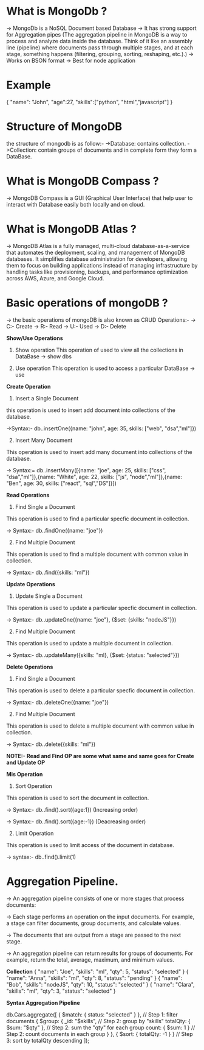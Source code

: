# What is MongoDb ?

-> MongoDb is a NoSQL Document based Database
-> It has strong support for Aggregation pipes (The aggregation pipeline in MongoDB is a way to process and analyze data inside the database. Think of it like an assembly line (pipeline) where documents pass through multiple stages, and at each stage, something happens (filtering, grouping, sorting, reshaping, etc.).)
-> Works on BSON format
-> Best for node application

# Example

{
"name": "John",
"age":27,
"skills":["python", "html","javascript"]
}

# Structure of MongoDB

the structure of mongodb is as follow:-
->Database: contains collection.
->Collection: contain groups of documents
and in complete form they form a DataBase.

# What is MongoDB Compass ?

-> MongoDB Compass is a GUI (Graphical User Interface) that help user to interact with Database easily both locally and on cloud.

# What is MongoDB Atlas ?

-> MongoDB Atlas is a fully managed, multi-cloud database-as-a-service that automates the deployment, scaling, and management of MongoDB databases. It simplifies database administration for developers, allowing them to focus on building applications instead of managing infrastructure by handling tasks like provisioning, backups, and performance optimization across AWS, Azure, and Google Cloud.

# Basic operations of mongoDB ?

-> the basic operations of mongoDB is also known as CRUD Operations:-
-> C:- Create
-> R:- Read
-> U:- Used
-> D:- Delete

**Show/Use Operations**

1. Show operation
   This operation of used to view all the collections in DataBase
   -> show dbs

2. Use operation
   This operation is used to access a particular DataBase
   -> use <DB Name>

**Create Operation**

1. Insert a Single Document

this operation is used to insert add document into collections of the database.

->Syntax:- db.<collectionName>.insertOne({name: "john", age: 35, skills: ["web", "dsa","ml"]})

2. Insert Many Document

This operation is used to insert add many document into collections of the database.

-> Syntax:= db.<collectionName>.insertMany([{name: "joe", age: 25, skills: ["css", "dsa","ml"]},{name: "White", age: 22, skills: ["js", "node","ml"]},{name: "Ben", age: 30, skills: ["react", "sql","DS"]}])

**Read Operations**

1. Find Single a Document

This operation is used to find a particular specfic document in collection.

-> Syntax:- db.<collectionName>.findOne({name: "joe"})

2. Find Multiple Document

This operation is used to find a multiple document with common value in collection.

-> Syntax:- db.<collectionName>.find({skills: "ml"})

**Update Operations**

1. Update Single a Document

This operation is used to update a particular specfic document in collection.

-> Syntax:- db.<collectionName>.updateOne({name: "joe"}, {$set: {skills: "nodeJS"}})

2. Find Multiple Document

This operation is used to update a multiple document in collection.

-> Syntax:- db.<collectionName>.updateMany({skills: "ml}, {$set: {status: "selected"}})

**Delete Operations**

1. Find Single a Document

This operation is used to delete a particular specfic document in collection.

-> Syntax:- db.<collectionName>.deleteOne({name: "joe"})

2. Find Multiple Document

This operation is used to delete a multiple document with common value in collection.

-> Syntax:- db.<collectionName>.delete({skills: "ml"})

**NOTE:- Read and Find OP are some what same and same goes for Create and Update OP**

**Mis Operation**

1. Sort Operation

This operation is used to sort the document in collection.

-> Syntax:- db.<collectionName>.find().sort({age:1}) (Increasing order)

-> Syntax:- db.<collectionName>.find().sort({age:-1}) (Deacreasing order)

2. Limit Operation

This operation is used to limit access of the document in database.

-> syntax:- db.<collectionName>.find().limit(1)

# Aggregation Pipeline.

-> An aggregation pipeline consists of one or more stages that process documents:

-> Each stage performs an operation on the input documents. For example, a stage can filter documents, group documents, and calculate values.

-> The documents that are output from a stage are passed to the next stage.

-> An aggregation pipeline can return results for groups of documents. For example, return the total, average, maximum, and minimum values.

**Collection**
{ "name": "Joe", "skills": "ml", "qty": 5, "status": "selected" }
{ "name": "Anna", "skills": "ml", "qty": 8, "status": "pending" }
{ "name": "Bob", "skills": "nodeJS", "qty": 10, "status": "selected" }
{ "name": "Clara", "skills": "ml", "qty": 3, "status": "selected" }

**Syntax Aggregation Pipeline**

db.Cars.aggregate([
{ $match: { status: "selected" } }, // Step 1: filter documents
{ $group: {
_id: "$skills", // Step 2: group by "skills"
totalQty: { $sum: "$qty" }, // Step 2: sum the "qty" for each group
count: { $sum: 1 } // Step 2: count documents in each group
} },
{ $sort: { totalQty: -1 } } // Step 3: sort by totalQty descending
]);
